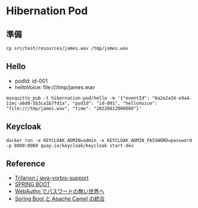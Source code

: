 Hibernation Pod
===

## 準備

```shell
cp src/test/resources/james.wav /tmp/james.wav
```

## Hello

- podId: id-001
- helloVoice: file:///tmp/james.wav

```shell
mosquitto_pub -t hibernation-pod/hello -m '{"eventId": "6a2e2a34-e9a4-11ec-a6d0-5b3ca1b7fd1a", "podId": "id-001", "helloVoice": "file:///tmp/james.wav", "time": "20220612000000"}' 
```

## Keycloak

```shell
docker run -e KEYCLOAK_ADMIN=admin -e KEYCLOAK_ADMIN_PASSWORD=password -p 8080:8080 quay.io/keycloak/keycloak start-dev
```

## Reference

- [Trilarion / java-vorbis-support](https://github.com/Trilarion/java-vorbis-support)
- [SPRING BOOT](https://camel.apache.org/camel-spring-boot/3.17.x/spring-boot.html)
- [WebAuthn でパスワードの無い世界へ](https://developer.mamezou-tech.com/blogs/2022/06/15/webauthn-1/)
- [Spring Boot と Apache Camel の統合](https://developer.mamezou-tech.com/blogs/2022/06/12/spring-boot-with-apache-camel-integration/)
